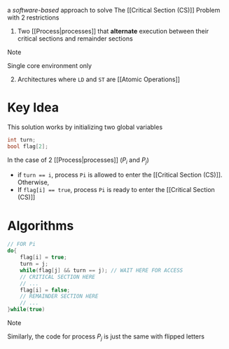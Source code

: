 a *software-based* approach to solve The [[Critical Section (CS)]] Problem with 2 restrictions
1. Two [[Process|processes]] that **alternate** execution between their critical sections and remainder sections

>[!NOTE] 
>Single core environment only

2. Architectures where `LD` and `ST` are [[Atomic Operations]]

# Key Idea
This solution works by initializing two global variables
```C
int turn;
bool flag[2];
```

In the case of 2 [[Process|processes]] ($P_i \ \text{and} \ P_j$)
- if `turn == i`, process `Pi` is allowed to enter the [[Critical Section (CS)]]. Otherwise,
- If `flag[i] == true`, process `Pi` is ready to enter the [[Critical Section (CS)]]

# Algorithms
```C
// FOR Pi
do{
	flag[i] = true;
	turn = j;
	while(flag[j] && turn == j); // WAIT HERE FOR ACCESS
	// CRITICAL SECTION HERE
	// ...
	flag[i] = false;
	// REMAINDER SECTION HERE
	// ...
}while(true)
```

> [!NOTE] 
> Similarly, the code for process $P_j$ is just the same with flipped letters

